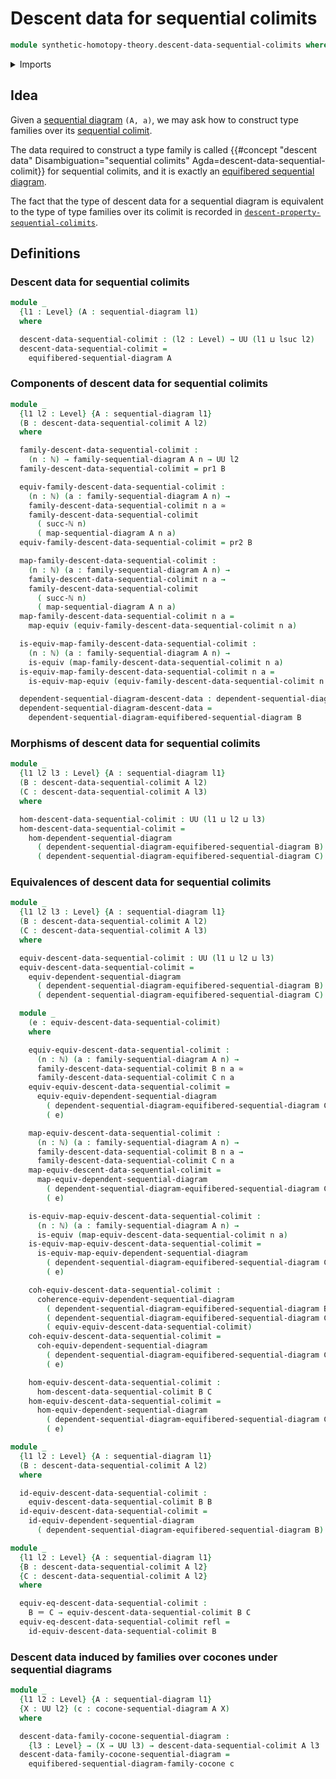 # Descent data for sequential colimits

```agda
module synthetic-homotopy-theory.descent-data-sequential-colimits where
```

<details><summary>Imports</summary>

```agda
open import elementary-number-theory.natural-numbers

open import foundation.dependent-pair-types
open import foundation.equivalences
open import foundation.identity-types
open import foundation.universe-levels

open import synthetic-homotopy-theory.cocones-under-sequential-diagrams
open import synthetic-homotopy-theory.dependent-sequential-diagrams
open import synthetic-homotopy-theory.equifibered-sequential-diagrams
open import synthetic-homotopy-theory.equivalences-dependent-sequential-diagrams
open import synthetic-homotopy-theory.morphisms-dependent-sequential-diagrams
open import synthetic-homotopy-theory.sequential-diagrams
```

</details>

## Idea

Given a [sequential diagram](synthetic-homotopy-theory.sequential-diagrams.md)
`(A, a)`, we may ask how to construct type families over its
[sequential colimit](synthetic-homotopy-theory.universal-property-sequential-colimits.md).

The data required to construct a type family is called
{{#concept "descent data" Disambiguation="sequential colimits" Agda=descent-data-sequential-colimit}}
for sequential colimits, and it is exactly an
[equifibered sequential diagram](synthetic-homotopy-theory.equifibered-sequential-diagrams.md).

The fact that the type of descent data for a sequential diagram is equivalent to
the type of type families over its colimit is recorded in
[`descent-property-sequential-colimits`](synthetic-homotopy-theory.descent-property-sequential-colimits.md).

## Definitions

### Descent data for sequential colimits

```agda
module _
  {l1 : Level} (A : sequential-diagram l1)
  where

  descent-data-sequential-colimit : (l2 : Level) → UU (l1 ⊔ lsuc l2)
  descent-data-sequential-colimit =
    equifibered-sequential-diagram A
```

### Components of descent data for sequential colimits

```agda
module _
  {l1 l2 : Level} {A : sequential-diagram l1}
  (B : descent-data-sequential-colimit A l2)
  where

  family-descent-data-sequential-colimit :
    (n : ℕ) → family-sequential-diagram A n → UU l2
  family-descent-data-sequential-colimit = pr1 B

  equiv-family-descent-data-sequential-colimit :
    (n : ℕ) (a : family-sequential-diagram A n) →
    family-descent-data-sequential-colimit n a ≃
    family-descent-data-sequential-colimit
      ( succ-ℕ n)
      ( map-sequential-diagram A n a)
  equiv-family-descent-data-sequential-colimit = pr2 B

  map-family-descent-data-sequential-colimit :
    (n : ℕ) (a : family-sequential-diagram A n) →
    family-descent-data-sequential-colimit n a →
    family-descent-data-sequential-colimit
      ( succ-ℕ n)
      ( map-sequential-diagram A n a)
  map-family-descent-data-sequential-colimit n a =
    map-equiv (equiv-family-descent-data-sequential-colimit n a)

  is-equiv-map-family-descent-data-sequential-colimit :
    (n : ℕ) (a : family-sequential-diagram A n) →
    is-equiv (map-family-descent-data-sequential-colimit n a)
  is-equiv-map-family-descent-data-sequential-colimit n a =
    is-equiv-map-equiv (equiv-family-descent-data-sequential-colimit n a)

  dependent-sequential-diagram-descent-data : dependent-sequential-diagram A l2
  dependent-sequential-diagram-descent-data =
    dependent-sequential-diagram-equifibered-sequential-diagram B
```

### Morphisms of descent data for sequential colimits

```agda
module _
  {l1 l2 l3 : Level} {A : sequential-diagram l1}
  (B : descent-data-sequential-colimit A l2)
  (C : descent-data-sequential-colimit A l3)
  where

  hom-descent-data-sequential-colimit : UU (l1 ⊔ l2 ⊔ l3)
  hom-descent-data-sequential-colimit =
    hom-dependent-sequential-diagram
      ( dependent-sequential-diagram-equifibered-sequential-diagram B)
      ( dependent-sequential-diagram-equifibered-sequential-diagram C)
```

### Equivalences of descent data for sequential colimits

```agda
module _
  {l1 l2 l3 : Level} {A : sequential-diagram l1}
  (B : descent-data-sequential-colimit A l2)
  (C : descent-data-sequential-colimit A l3)
  where

  equiv-descent-data-sequential-colimit : UU (l1 ⊔ l2 ⊔ l3)
  equiv-descent-data-sequential-colimit =
    equiv-dependent-sequential-diagram
      ( dependent-sequential-diagram-equifibered-sequential-diagram B)
      ( dependent-sequential-diagram-equifibered-sequential-diagram C)

  module _
    (e : equiv-descent-data-sequential-colimit)
    where

    equiv-equiv-descent-data-sequential-colimit :
      (n : ℕ) (a : family-sequential-diagram A n) →
      family-descent-data-sequential-colimit B n a ≃
      family-descent-data-sequential-colimit C n a
    equiv-equiv-descent-data-sequential-colimit =
      equiv-equiv-dependent-sequential-diagram
        ( dependent-sequential-diagram-equifibered-sequential-diagram C)
        ( e)

    map-equiv-descent-data-sequential-colimit :
      (n : ℕ) (a : family-sequential-diagram A n) →
      family-descent-data-sequential-colimit B n a →
      family-descent-data-sequential-colimit C n a
    map-equiv-descent-data-sequential-colimit =
      map-equiv-dependent-sequential-diagram
        ( dependent-sequential-diagram-equifibered-sequential-diagram C)
        ( e)

    is-equiv-map-equiv-descent-data-sequential-colimit :
      (n : ℕ) (a : family-sequential-diagram A n) →
      is-equiv (map-equiv-descent-data-sequential-colimit n a)
    is-equiv-map-equiv-descent-data-sequential-colimit =
      is-equiv-map-equiv-dependent-sequential-diagram
        ( dependent-sequential-diagram-equifibered-sequential-diagram C)
        ( e)

    coh-equiv-descent-data-sequential-colimit :
      coherence-equiv-dependent-sequential-diagram
        ( dependent-sequential-diagram-equifibered-sequential-diagram B)
        ( dependent-sequential-diagram-equifibered-sequential-diagram C)
        ( equiv-equiv-descent-data-sequential-colimit)
    coh-equiv-descent-data-sequential-colimit =
      coh-equiv-dependent-sequential-diagram
        ( dependent-sequential-diagram-equifibered-sequential-diagram C)
        ( e)

    hom-equiv-descent-data-sequential-colimit :
      hom-descent-data-sequential-colimit B C
    hom-equiv-descent-data-sequential-colimit =
      hom-equiv-dependent-sequential-diagram
        ( dependent-sequential-diagram-equifibered-sequential-diagram C)
        ( e)

module _
  {l1 l2 : Level} {A : sequential-diagram l1}
  (B : descent-data-sequential-colimit A l2)
  where

  id-equiv-descent-data-sequential-colimit :
    equiv-descent-data-sequential-colimit B B
  id-equiv-descent-data-sequential-colimit =
    id-equiv-dependent-sequential-diagram
      ( dependent-sequential-diagram-equifibered-sequential-diagram B)

module _
  {l1 l2 : Level} {A : sequential-diagram l1}
  {B : descent-data-sequential-colimit A l2}
  {C : descent-data-sequential-colimit A l2}
  where

  equiv-eq-descent-data-sequential-colimit :
    B ＝ C → equiv-descent-data-sequential-colimit B C
  equiv-eq-descent-data-sequential-colimit refl =
    id-equiv-descent-data-sequential-colimit B
```

### Descent data induced by families over cocones under sequential diagrams

```agda
module _
  {l1 l2 : Level} {A : sequential-diagram l1}
  {X : UU l2} (c : cocone-sequential-diagram A X)
  where

  descent-data-family-cocone-sequential-diagram :
    {l3 : Level} → (X → UU l3) → descent-data-sequential-colimit A l3
  descent-data-family-cocone-sequential-diagram =
    equifibered-sequential-diagram-family-cocone c
```
